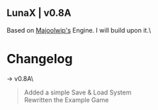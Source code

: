 ## LunaX | v0.8A

Based on [Majoolwip's](https://www.youtube.com/watch?v=4iPEjFUZNsw&list=PL7dwpoQd3a8j6C9p5LqHzYFSkii6iWPZF) Engine. I will build upon it.\

# Changelog

-> v0.8A\
   > Added a simple Save & Load System\
   > Rewritten the Example Game
